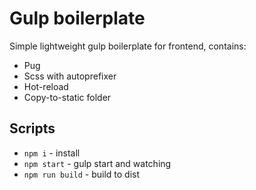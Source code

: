 # Gulp boilerplate 
Simple lightweight gulp boilerplate for frontend, contains:

- Pug
- Scss with autoprefixer
- Hot-reload
- Copy-to-static folder

## Scripts
- `npm i` - install
- `npm start` - gulp start and watching
- `npm run build` - build to dist